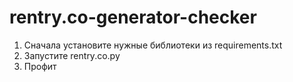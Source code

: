 # rentry.co-generator-checker
1. Сначала установите нужные библиотеки из requirements.txt
2. Запустите rentry.co.py
3. Профит
